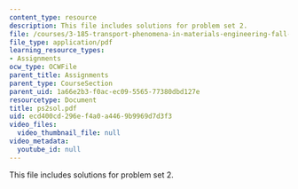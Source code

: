 ```yaml
---
content_type: resource
description: This file includes solutions for problem set 2.
file: /courses/3-185-transport-phenomena-in-materials-engineering-fall-2003/ecd400cd296ef4a0a4469b9969d7d3f3_ps2sol.pdf
file_type: application/pdf
learning_resource_types:
- Assignments
ocw_type: OCWFile
parent_title: Assignments
parent_type: CourseSection
parent_uid: 1a66e2b3-f0ac-ec09-5565-77380dbd127e
resourcetype: Document
title: ps2sol.pdf
uid: ecd400cd-296e-f4a0-a446-9b9969d7d3f3
video_files:
  video_thumbnail_file: null
video_metadata:
  youtube_id: null
---
```

This file includes solutions for problem set 2.

